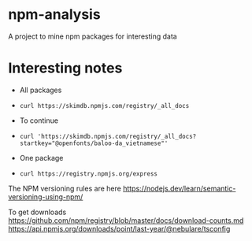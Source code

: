 # npm-analysis
A project to mine npm packages for interesting data

# Interesting notes

- All packages
- `curl https://skimdb.npmjs.com/registry/_all_docs`
- To continue
- `curl 'https://skimdb.npmjs.com/registry/_all_docs?startkey="@openfonts/baloo-da_vietnamese"'`

- One package
- `curl https://registry.npmjs.org/express`

The NPM versioning rules are here
https://nodejs.dev/learn/semantic-versioning-using-npm/

To get downloads
https://github.com/npm/registry/blob/master/docs/download-counts.md
https://api.npmjs.org/downloads/point/last-year/@nebulare/tsconfig
